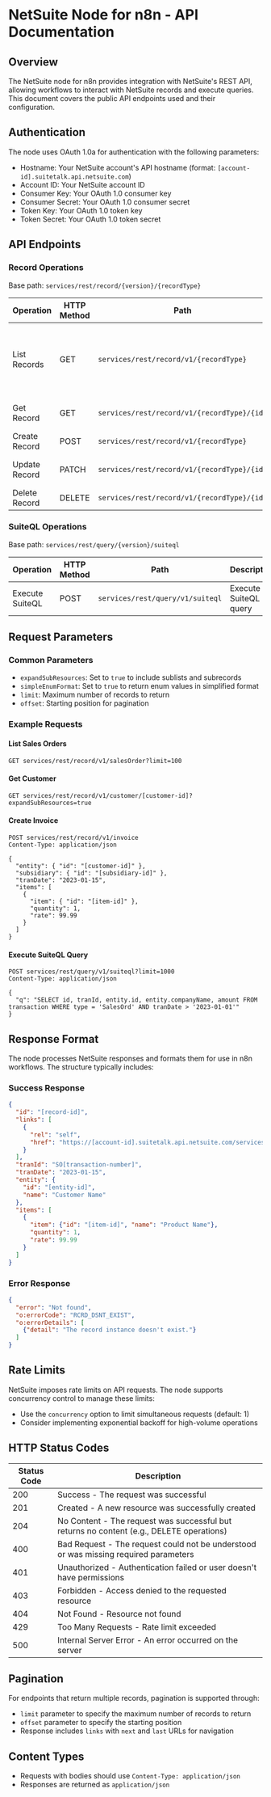# NetSuite Node for n8n - API Documentation

## Overview
The NetSuite node for n8n provides integration with NetSuite's REST API, allowing workflows to interact with NetSuite records and execute queries. This document covers the public API endpoints used and their configuration.

## Authentication
The node uses OAuth 1.0a for authentication with the following parameters:
- Hostname: Your NetSuite account's API hostname (format: `[account-id].suitetalk.api.netsuite.com`)
- Account ID: Your NetSuite account ID
- Consumer Key: Your OAuth 1.0 consumer key
- Consumer Secret: Your OAuth 1.0 consumer secret
- Token Key: Your OAuth 1.0 token key
- Token Secret: Your OAuth 1.0 token secret

## API Endpoints

### Record Operations
Base path: `services/rest/record/{version}/{recordType}`

| Operation | HTTP Method | Path | Description |
|-----------|-------------|------|-------------|
| List Records | GET | `services/rest/record/v1/{recordType}` | List multiple records with optional query parameters |
| Get Record | GET | `services/rest/record/v1/{recordType}/{id}` | Get a single record by ID |
| Create Record | POST | `services/rest/record/v1/{recordType}` | Create a new record |
| Update Record | PATCH | `services/rest/record/v1/{recordType}/{id}` | Update an existing record |
| Delete Record | DELETE | `services/rest/record/v1/{recordType}/{id}` | Delete a record |

### SuiteQL Operations
Base path: `services/rest/query/{version}/suiteql`

| Operation | HTTP Method | Path | Description |
|-----------|-------------|------|-------------|
| Execute SuiteQL | POST | `services/rest/query/v1/suiteql` | Execute a SuiteQL query |

## Request Parameters

### Common Parameters
- `expandSubResources`: Set to `true` to include sublists and subrecords
- `simpleEnumFormat`: Set to `true` to return enum values in simplified format
- `limit`: Maximum number of records to return
- `offset`: Starting position for pagination

### Example Requests

#### List Sales Orders
```
GET services/rest/record/v1/salesOrder?limit=100
```

#### Get Customer
```
GET services/rest/record/v1/customer/[customer-id]?expandSubResources=true
```

#### Create Invoice
```
POST services/rest/record/v1/invoice
Content-Type: application/json

{
  "entity": { "id": "[customer-id]" },
  "subsidiary": { "id": "[subsidiary-id]" },
  "tranDate": "2023-01-15",
  "items": [
    {
      "item": { "id": "[item-id]" },
      "quantity": 1,
      "rate": 99.99
    }
  ]
}
```

#### Execute SuiteQL Query
```
POST services/rest/query/v1/suiteql?limit=1000
Content-Type: application/json

{
  "q": "SELECT id, tranId, entity.id, entity.companyName, amount FROM transaction WHERE type = 'SalesOrd' AND tranDate > '2023-01-01'"
}
```

## Response Format
The node processes NetSuite responses and formats them for use in n8n workflows. The structure typically includes:

### Success Response
```json
{
  "id": "[record-id]",
  "links": [
    {
      "rel": "self",
      "href": "https://[account-id].suitetalk.api.netsuite.com/services/rest/record/v1/salesOrder/[record-id]"
    }
  ],
  "tranId": "SO[transaction-number]",
  "tranDate": "2023-01-15",
  "entity": {
    "id": "[entity-id]",
    "name": "Customer Name"
  },
  "items": [
    {
      "item": {"id": "[item-id]", "name": "Product Name"},
      "quantity": 1,
      "rate": 99.99
    }
  ]
}
```

### Error Response
```json
{
  "error": "Not found",
  "o:errorCode": "RCRD_DSNT_EXIST",
  "o:errorDetails": [
    {"detail": "The record instance doesn't exist."}
  ]
}
```

## Rate Limits
NetSuite imposes rate limits on API requests. The node supports concurrency control to manage these limits:
- Use the `concurrency` option to limit simultaneous requests (default: 1)
- Consider implementing exponential backoff for high-volume operations

## HTTP Status Codes

| Status Code | Description |
|-------------|-------------|
| 200 | Success - The request was successful |
| 201 | Created - A new resource was successfully created |
| 204 | No Content - The request was successful but returns no content (e.g., DELETE operations) |
| 400 | Bad Request - The request could not be understood or was missing required parameters |
| 401 | Unauthorized - Authentication failed or user doesn't have permissions |
| 403 | Forbidden - Access denied to the requested resource |
| 404 | Not Found - Resource not found |
| 429 | Too Many Requests - Rate limit exceeded |
| 500 | Internal Server Error - An error occurred on the server |

## Pagination
For endpoints that return multiple records, pagination is supported through:
- `limit` parameter to specify the maximum number of records to return
- `offset` parameter to specify the starting position
- Response includes `links` with `next` and `last` URLs for navigation

## Content Types
- Requests with bodies should use `Content-Type: application/json`
- Responses are returned as `application/json`
